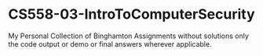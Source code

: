 # CS558-03-IntroToComputerSecurity
My Personal Collection of Binghamton Assignments without solutions only the code output or demo or final answers wherever applicable.
